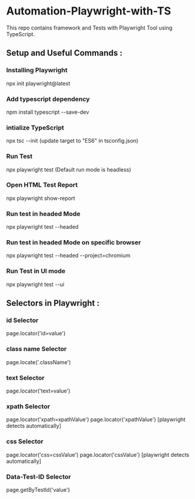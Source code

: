 # Automation-Playwright-with-TS
This repo contains framework and Tests with Playwright Tool using TypeScript.


## Setup and Useful Commands : 
### Installing Playwright
npx init playwright@latest

### Add typescript dependency
npm install typescript --save-dev

### intialize TypeScript
npx tsc --init
(update target to "ES6" in tsconfig.json)

### Run Test
npx playwright test 
(Default run mode is headless)

### Open HTML Test Report
npx playwright show-report  

### Run test in headed Mode
npx playwright test --headed 

### Run test in headed Mode on specific browser
npx playwright test --headed --project=chromium

### Run Test in UI mode
npx playwright test --ui  

## Selectors in Playwright : 
### id Selector
page.locator('id=value')

### class name Selector
page.locate('.className')

### text Selector
page.locator('text=value')

### xpath Selector
page.locator('xpath=xpathValue')
page.locator('xpathValue') [playwright detects automatically]

### css Selector
page.locator('css=cssValue')
page.locator('cssValue') [playwright detects automatically]

### Data-Test-ID Selector
page.getByTestId('value')
